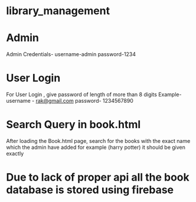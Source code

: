 # library_management
# Admin
Admin Credentials- username-admin password-1234
# User Login
For User Login , give password of length of more than 8 digits Example- username - rak@gmail.com password- 1234567890

# Search Query in book.html
After loading the Book.html page, search for the books with the exact name which the admin have added for example (harry potter) it should be given exactly

# Due to lack of proper api all the book database is stored using firebase
